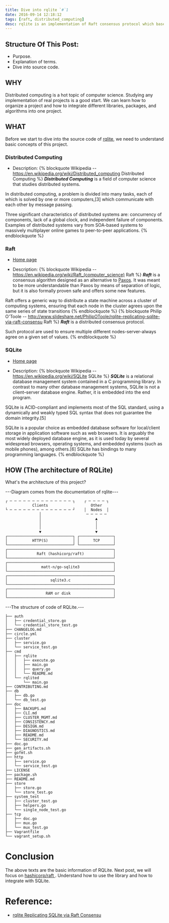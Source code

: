 ```yaml
---
title: Dive into rqlite `#`1
date: 2016-09-14 12:18:12
tags: [raft, distributed_computing]
desc: rqlite is an implementation of Raft consensus protocol which based on SQLite.
---
```


## Structure Of This Post:

* Purpose.
* Explanation of terms.
* Dive into source code.

## WHY

Distributed computing is a hot topic of computer science. Studying any implementation of real projects is a good start. We can learn how to organize a project and how to integrate different libraries, packages, and algorithms into one project.

<!--more-->

## WHAT

Before we start to dive into the source code of [rqlite](https://github.com/rqlite/rqlite), we need to understand basic concepts of this project.

### Distributed Computing

* Description:
{% blockquote Wikipedia -- https://en.wikipedia.org/wiki/Distributed_computing Distributed Computing %}
***Distributed Computing*** is a field of computer science that studies distributed systems.

In distributed computing, a problem is divided into many tasks, each of which is solved by one or more computers,[3] which communicate with each other by message passing.

Three significant characteristics of distributed systems are: concurrency of components, lack of a global clock, and independent failure of components. Examples of distributed systems vary from SOA-based systems to massively multiplayer online games to peer-to-peer applications.
{% endblockquote %}

### Raft

* [Home page](https://raft.github.io/)

* Description:
{% blockquote Wikipedia -- https://en.wikipedia.org/wiki/Raft_(computer_science) Raft %}
***Raft*** is a consensus algorithm designed as an alternative to [Paxos](http://bit.ly/2cHR8M8). It was meant to be more understandable than Paxos by means of separation of logic, but it is also formally proven safe and offers some new features.

Raft offers a generic way to distribute a state machine across a cluster of computing systems, ensuring that each node in the cluster agrees upon the same series of state transitions
{% endblockquote %}
{% blockquote Philip O'Toole -- http://www.slideshare.net/PhilipOToole/rqlite-replicating-sqlite-via-raft-consensu Raft %}
***Raft*** is a distributed consensus protocol.

Such protocol are used to ensure multiple different nodes-server-always agree on a given set of values.
{% endblockquote %}

### SQLite

* [Home page](https://www.sqlite.org/)

* Description:
{% blockquote Wikipedia -- https://en.wikipedia.org/wiki/SQLite SQLite %}
***SQLite*** is a relational database management system contained in a C programming library. In contrast to many other database management systems, SQLite is not a client–server database engine. Rather, it is embedded into the end program.

SQLite is ACID-compliant and implements most of the SQL standard, using a dynamically and weakly typed SQL syntax that does not guarantee the domain integrity.[5]

SQLite is a popular choice as embedded database software for local/client storage in application software such as web browsers. It is arguably the most widely deployed database engine, as it is used today by several widespread browsers, operating systems, and embedded systems (such as mobile phones), among others.[6] SQLite has bindings to many programming languages.
{% endblockquote %}


## HOW (The architecture of RQLite)

What's the architecture of this project?

---Diagram comes from the documentation of rqlite---

```{text}
┌ ─ ─ ─ ─ ─ ─ ─ ─ ─ ─ ─ ─ ─ ─ ┐    ┌ ─ ─ ─ ─ ┐
            Clients                   Other
└ ─ ─ ─ ─ ─ ─ ─ ─ ─ ─ ─ ─ ─ ─ ┘    │  Nodes  │
               │                    ─ ─ ─ ─ ─
               │                        ▲
               │                        │
               │                        │
               ▼                        ▼
┌─────────────────────────────┐ ┌───────────────┐
│           HTTP(S)           │ │      TCP      │
└─────────────────────────────┘ └───────────────┘
┌───────────────────────────────────────────────┐
│             Raft (hashicorp/raft)             │
└───────────────────────────────────────────────┘
┌───────────────────────────────────────────────┐
│               matt-n/go-sqlite3               │
└───────────────────────────────────────────────┘
┌───────────────────────────────────────────────┐
│                   sqlite3.c                   │
└───────────────────────────────────────────────┘
┌───────────────────────────────────────────────┐
│                 RAM or disk                   │
└───────────────────────────────────────────────┘
```


---The structure of code of RQLite.---

```
├── auth
│   ├── credential_store.go
│   └── credential_store_test.go
├── CHANGELOG.md
├── circle.yml
├── cluster
│   ├── service.go
│   └── service_test.go
├── cmd
│   ├── rqlite
│   │   ├── execute.go
│   │   ├── main.go
│   │   ├── query.go
│   │   └── README.md
│   └── rqlited
│       └── main.go
├── CONTRIBUTING.md
├── db
│   ├── db.go
│   └── db_test.go
├── doc
│   ├── BACKUPS.md
│   ├── CLI.md
│   ├── CLUSTER_MGMT.md
│   ├── CONSISTENCY.md
│   ├── DESIGN.md
│   ├── DIAGNOSTICS.md
│   ├── README.md
│   └── SECURITY.md
├── doc.go
├── gen_artifacts.sh
├── gofmt.sh
├── http
│   ├── service.go
│   └── service_test.go
├── LICENSE
├── package.sh
├── README.md
├── store
│   ├── store.go
│   └── store_test.go
├── system_test
│   ├── cluster_test.go
│   ├── helpers.go
│   └── single_node_test.go
├── tcp
│   ├── doc.go
│   ├── mux.go
│   └── mux_test.go
├── Vagrantfile
└── vagrant_setup.sh
```

# Conclusion

The above texts are the basic information of RQLite. Next post, we will focus on [hashicorp/raft
](https://github.com/hashicorp/raft). Understand how to use the library and how to integrate with SQLite.

# Reference:

* [rqlite Replicating SQLite via Raft Consensu](http://www.slideshare.net/PhilipOToole/rqlite-replicating-sqlite-via-raft-consensu)
